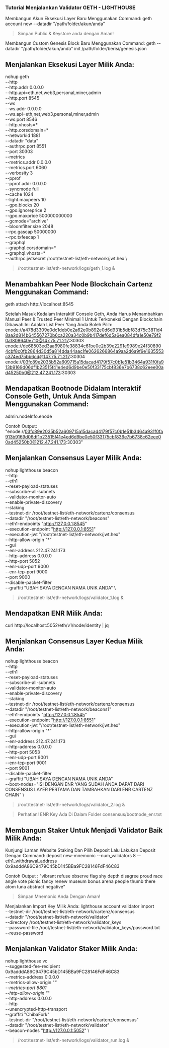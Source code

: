 ### Tutorial Menjalankan Validator GETH - LIGHTHOUSE

Membangun Akun Eksekusi Layer Baru Menggunakan Command: 
geth account new --datadir "/path/folder/akun/anda" 

> Simpan Public & Keystore anda dengan Aman!

Membangun Custom Genesis Block Baru Menggunakan Command: 
geth --datadir "/path/folder/akun/anda" init /path/folder/berisi/genesis.json

## Menjalankan Eksekusi Layer Milik Anda: 
nohup geth \
--http \
--http.addr 0.0.0.0 \
--http.api=eth,net,web3,personal,miner,admin \
--http.port 8545 \
--ws \
--ws.addr 0.0.0.0 \
--ws.api=eth,net,web3,personal,miner,admin \
--ws.port 8546 \
--http.vhosts=* \
--http.corsdomain=* \
--networkid 1881 \
--datadir "data" \
--authrpc.port 8551 \
--port 30303 \
--metrics \
--metrics.addr 0.0.0.0 \
--metrics.port 6060 \
--verbosity 3 \
--pprof \
--pprof.addr 0.0.0.0 \
--syncmode full \
--cache 1024 \
--light.maxpeers 10 \
--gpo.blocks 20 \
--gpo.ignoreprice 2 \
--gpo.maxprice 500000000000 \
--gcmode="archive" \
--bloomfilter.size 2048 \
--rpc.gascap 50000000 \
--rpc.txfeecap 1 \
--graphql \
--graphql.corsdomain=* \
--graphql.vhosts=* \
--authrpc.jwtsecret /root/testnet-list/eth-network/jwt.hex \
> /root/testnet-list/eth-network/logs/geth_1.log &

## Menambahkan Peer Node Blockchain Cartenz Menggunakan Command: 
geth attach http://localhost:8545 

Setelah Masuk Kedalam Interaktif Console Geth, Anda Harus Menambahkan Manual Peer & Trusted Peer Minimal 1 Untuk Terkoneksi Dengan Blockchain Dibawah Ini Adalah List Peer Yang Anda Boleh Pilih:
enode://a478d3309e0dc1deb0e2a62e0b892e0d6d931b5dbf83d75c3811d48aa2d814b645567270b6ca220a34c0b9b417def6d5a6ea084dfa1e50e79f20a1808640e710@147.75.71.217:30303
enode://de68503ed3aa6980fe38834c61be0e2b39e2291e9989e24f308904cbf8c0fb2864d30d5a814dda44aac1fe0626266864a9aa2d6a9f9e1635553c374ed75bb6cd@147.75.71.217:30304
enode://03fc89e2035b52a609715a15dacad4179f57c0b1e51b3464a931f0fa913b9169d06df1b23515f41e4ed6d9be0e50f33175cbf836e7b6738c62eee00ad45250b0@212.47.241.173:30303

## Mendapatkan Bootnode Didalam Interaktif Console Geth, Untuk Anda Simpan Menggunakan Command: 
admin.nodeInfo.enode

Contoh Output: 
"enode://03fc89e2035b52a609715a15dacad4179f57c0b1e51b3464a931f0fa913b9169d06df1b23515f41e4ed6d9be0e50f33175cbf836e7b6738c62eee00ad45250b0@212.47.241.173:30303"

## Menjalankan Consensus Layer Milik Anda: 
nohup lighthouse beacon \
--http \
--eth1 \
--reset-payload-statuses \
--subscribe-all-subnets \
--validator-monitor-auto \
--enable-private-discovery \
--staking \
--testnet-dir /root/testnet-list/eth-network/cartenz/consensus \
--datadir "/root/testnet-list/eth-network/beacons" \
--eth1-endpoints "http://127.0.0.1:8545" \
--execution-endpoint "http://127.0.0.1:8551" \
--execution-jwt "/root/testnet-list/eth-network/jwt.hex" \
--http-allow-origin "*" \
--gui \
--enr-address 212.47.241.173 \
--http-address 0.0.0.0 \
--http-port 5052 \
--enr-udp-port 9000 \
--enr-tcp-port 9000 \
--port 9000 \
--disable-packet-filter \
--graffiti "UBAH SAYA DENGAN NAMA UNIK ANDA" \
> /root/testnet-list/eth-network/logs/validator_1.log &

## Mendapatkan ENR Milik Anda:
curl http://localhost:5052/eth/v1/node/identity | jq 

## Menjalankan Consensus Layer Kedua Milik Anda: 
nohup lighthouse beacon \
--http \
--eth1 \
--reset-payload-statuses \
--subscribe-all-subnets \
--validator-monitor-auto \
--enable-private-discovery \
--staking \
--testnet-dir /root/testnet-list/eth-network/cartenz/consensus \
--datadir "/root/testnet-list/eth-network/beacons1" \
--eth1-endpoints "http://127.0.0.1:8545" \
--execution-endpoint "http://127.0.0.1:8551" \
--execution-jwt "/root/testnet-list/eth-network/jwt.hex" \
--http-allow-origin "*" \
--gui \
--enr-address 212.47.241.173 \
--http-address 0.0.0.0 \
--http-port 5053 \
--enr-udp-port 9001 \
--enr-tcp-port 9001 \
--port 9001 \
--disable-packet-filter \
--graffiti "UBAH SAYA DENGAN NAMA UNIK ANDA" \
--boot-nodes="ISI DENGAN ENR YANG SUDAH ANDA DAPAT DARI CONSENSUS LAYER PERTAMA DAN TAMBAHKAN DARI ENR CARTENZ CHAIN" \
> /root/testnet-list/eth-network/logs/validator_2.log &

> Perhatian! ENR Key Ada Di Dalam Folder consensus/bootnode_enr.txt

## Membangun Staker Untuk Menjadi Validator Baik Milik Anda: 
Kunjungi Laman Website Staking Dan Pilih Deposit Lalu Lakukan Deposit Dengan Command: 
deposit new-mnemonic --num_validators 8 --eth1_withdrawal_address 0x9adddA86C9479C45bD145BBa9FC28146FdF46C83

Contoh Output : "vibrant refuse observe flag shy depth disagree proud race angle vote picnic fancy renew museum bonus arena people thumb there atom tuna abstract negative"

> Simpan Mnemonic Anda Dengan Aman!

Menjalankan Import Key Milik Anda:
lighthouse account validator import \
--testnet-dir /root/testnet-list/eth-network/cartenz/consensus \
--datadir "/root/testnet-list/eth-network/validator" \
--directory /root/testnet-list/eth-network/validator_keys \
--password-file /root/testnet-list/eth-network/validator_keys/password.txt \
--reuse-password

## Menjalankan Validator Staker Milik Anda:
nohup lighthouse vc \
--suggested-fee-recipient 0x9adddA86C9479C45bD145BBa9FC28146FdF46C83 \
--metrics-address 0.0.0.0 \
--metrics-allow-origin "*" \
--metrics-port 8801 \
--http-allow-origin "*" \
--http-address 0.0.0.0 \
--http \
--unencrypted-http-transport \
--graffiti "ChibaFork" \
--testnet-dir "/root/testnet-list/eth-network/cartenz/consensus" \
--datadir "/root/testnet-list/eth-network/validator" \
--beacon-nodes "http://127.0.0.1:5052" \
> /root/testnet-list/eth-network/logs/validator_run.log &
